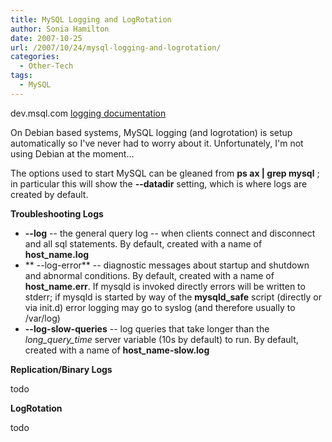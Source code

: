 ```yaml
---
title: MySQL Logging and LogRotation
author: Sonia Hamilton
date: 2007-10-25
url: /2007/10/24/mysql-logging-and-logrotation/
categories:
  - Other-Tech
tags:
  - MySQL
---
```

dev.msql.com [logging documentation][1]

On Debian based systems, MySQL logging (and logrotation) is setup automatically so I've never had to worry about it. Unfortunately, I'm not using Debian at the moment&#8230;

<!--more-->

The options used to start MySQL can be gleaned from **ps ax | grep mysql** ; in particular this will show the **--datadir** setting, which is where logs are created by default.

**Troubleshooting Logs**

  * **--log** -- the general query log -- when clients connect and disconnect and all sql statements. By default, created with a name of **host_name.log**
  * ** --log-error** -- diagnostic messages about startup and shutdown and abnormal conditions. By default, created with a name of **host_name.err**. If mysqld is invoked directly errors will be written to stderr; if mysqld is started by way of the **mysqld_safe** script (directly or via init.d) error logging may go to syslog (and therefore usually to /var/log)
  * **--log-slow-queries** -- log queries that take longer than the *long\_query\_time* server variable (10s by default) to run. By default, created with a name of **host_name-slow.log**

**Replication/Binary Logs**

todo

**LogRotation**

todo

 [1]: http://dev.mysql.com/doc/refman/5.0/en/log-files.html
